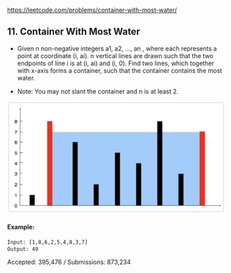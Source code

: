 https://leetcode.com/problems/container-with-most-water/

## 11. Container With Most Water

- Given n non-negative integers a1, a2, ..., an , where each represents a point at coordinate (i, ai). n vertical lines are drawn such that the two endpoints of line i is at (i, ai) and (i, 0). Find two lines, which together with x-axis forms a container, such that the container contains the most water.

- Note: You may not slant the container and n is at least 2.

![sample](image/sample.png)

#### Example:

```
Input: [1,8,6,2,5,4,8,3,7]
Output: 49
```

Accepted: 395,476 / Submissions: 873,234